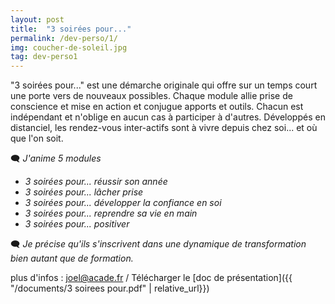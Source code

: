 ```yaml
---
layout: post
title:  "3 soirées pour..."
permalink: /dev-perso/1/
img: coucher-de-soleil.jpg
tag: dev-perso1
---
```

"3 soirées pour..." est une démarche originale qui offre sur un temps court une porte vers de nouveaux possibles.
Chaque module allie prise de conscience et mise en action et conjugue apports et outils. Chacun est indépendant et n'oblige en aucun cas à participer à d'autres.
Développés en distanciel, les rendez-vous inter-actifs sont à vivre depuis chez soi... et où que l'on soit.

🗨 *J'anime 5 modules*
- *3 soirées pour... réussir son année*
- *3 soirées pour... lâcher prise*
- *3 soirées pour... développer la confiance en soi*
- *3 soirées pour... reprendre sa vie en main*
- *3 soirées pour... positiver*

🗨 *Je précise qu'ils s'inscrivent dans une dynamique de transformation bien autant que de formation.*


plus d'infos : [joel@acade.fr](mailto:joel@acade.fr)   /   Télécharger le [doc de présentation]({{ "/documents/3 soirees pour.pdf" | relative_url}})
